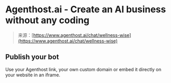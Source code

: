 <!--yml
category: 未分类
date: 2024-05-29 12:48:54
-->

# Agenthost.ai - Create an AI business without any coding

> 来源：[https://www.agenthost.ai/chat/wellness-wise](https://www.agenthost.ai/chat/wellness-wise)

## Publish your bot

Use your Agenthost link, your own custom domain or embed it directly on your website in an iframe.